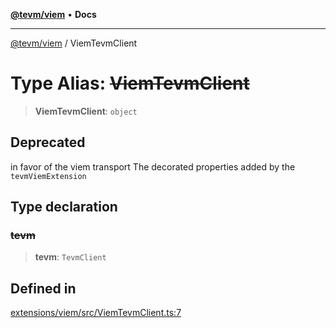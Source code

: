 [**@tevm/viem**](../README.md) • **Docs**

***

[@tevm/viem](../globals.md) / ViemTevmClient

# Type Alias: ~~ViemTevmClient~~

> **ViemTevmClient**: `object`

## Deprecated

in favor of the viem transport
The decorated properties added by the `tevmViemExtension`

## Type declaration

### ~~tevm~~

> **tevm**: `TevmClient`

## Defined in

[extensions/viem/src/ViemTevmClient.ts:7](https://github.com/qbzzt/tevm-monorepo/blob/main/extensions/viem/src/ViemTevmClient.ts#L7)
